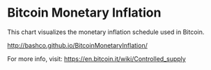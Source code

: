 Bitcoin Monetary Inflation
========

This chart visualizes the monetary inflation schedule used in Bitcoin.

http://bashco.github.io/BitcoinMonetaryInflation/

For more info, visit: https://en.bitcoin.it/wiki/Controlled_supply